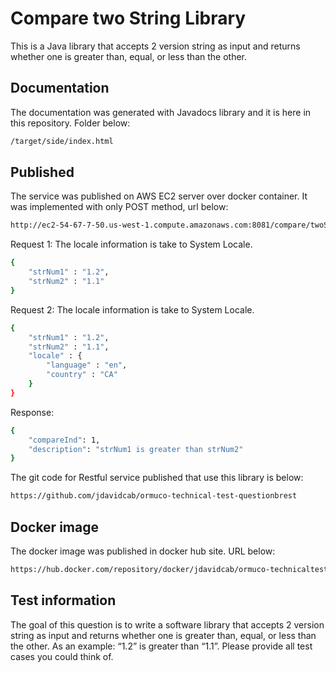 # Compare two String Library

This is a Java library that accepts 2 version string as input and returns whether one is greater than, equal, or less than the other.

## Documentation

The documentation was generated with Javadocs library and it is here in this repository. Folder below: 

```bash
/target/side/index.html
```

## Published

The service was published on AWS EC2 server over docker container. It was implemented with only POST method, url below:

```bash
http://ec2-54-67-7-50.us-west-1.compute.amazonaws.com:8081/compare/twoString
```

Request 1: The locale information is take to System Locale.
```bash
{
    "strNum1" : "1.2",
    "strNum2" : "1.1"
}
```

Request 2: The locale information is take to System Locale.
```bash
{
    "strNum1" : "1.2",
    "strNum2" : "1.1",
    "locale" : {
        "language" : "en",
        "country" : "CA"
    }
}
```

Response:
```bash
{
    "compareInd": 1,
    "description": "strNum1 is greater than strNum2"
}
```

The git code for Restful service published that use this library is below:
```bash
https://github.com/jdavidcab/ormuco-technical-test-questionbrest
```

## Docker image
The docker image was published in docker hub site. URL below:

```bash
https://hub.docker.com/repository/docker/jdavidcab/ormuco-technicaltest-questionb
```

## Test information
The goal of this question is to write a software library that accepts 2 version string as input and returns whether one is greater than, equal, or less than the other. As an example: “1.2” is greater than “1.1”. Please provide all test cases you could think of.